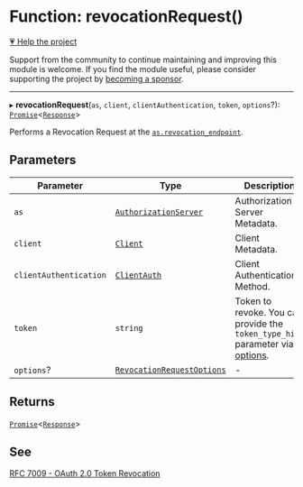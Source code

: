 # Function: revocationRequest()

[💗 Help the project](https://github.com/sponsors/panva)

Support from the community to continue maintaining and improving this module is welcome. If you find the module useful, please consider supporting the project by [becoming a sponsor](https://github.com/sponsors/panva).

***

▸ **revocationRequest**(`as`, `client`, `clientAuthentication`, `token`, `options`?): [`Promise`](https://developer.mozilla.org/docs/Web/JavaScript/Reference/Global_Objects/Promise)\<[`Response`](https://developer.mozilla.org/docs/Web/API/Response)\>

Performs a Revocation Request at the
[`as.revocation_endpoint`](../interfaces/AuthorizationServer.md#revocation_endpoint).

## Parameters

| Parameter | Type | Description |
| ------ | ------ | ------ |
| `as` | [`AuthorizationServer`](../interfaces/AuthorizationServer.md) | Authorization Server Metadata. |
| `client` | [`Client`](../interfaces/Client.md) | Client Metadata. |
| `clientAuthentication` | [`ClientAuth`](../type-aliases/ClientAuth.md) | Client Authentication Method. |
| `token` | `string` | Token to revoke. You can provide the `token_type_hint` parameter via [options](../interfaces/RevocationRequestOptions.md#additionalparameters). |
| `options`? | [`RevocationRequestOptions`](../interfaces/RevocationRequestOptions.md) | - |

## Returns

[`Promise`](https://developer.mozilla.org/docs/Web/JavaScript/Reference/Global_Objects/Promise)\<[`Response`](https://developer.mozilla.org/docs/Web/API/Response)\>

## See

[RFC 7009 - OAuth 2.0 Token Revocation](https://www.rfc-editor.org/rfc/rfc7009.html#section-2)
